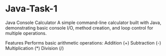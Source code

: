 # Java-Task-1

Java Console Calculator
  A simple command-line calculator built with Java, demonstrating basic console I/O, method creation, and loop control for multiple operations.

Features
  Performs basic arithmetic operations:
  Addition (+)
  Subtraction (-)
  Multiplication (*)
  Division (/)
